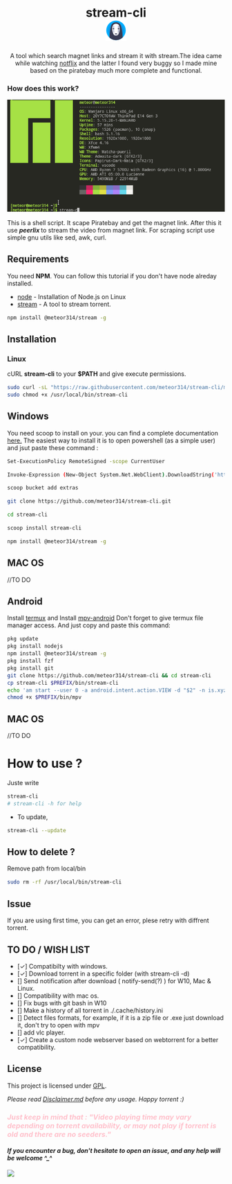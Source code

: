 <div align='center'>
<h1>stream-cli <br /><img src="src/logo.jpg"  width="48px" height="48px"></h1>
</div>
<p align="center">A  tool which search magnet links and stream it with stream.The idea came while watching <a href='https://github.com/Bugswriter/notflix'>notflix</a> and the latter I found very buggy so I made mine based on the piratebay much more complete and functional.
</p>

### How does this work?
<img src='./src/stream-cli.gif'>


This is a shell script. It scape Piratebay and get the magnet link.
After this it use <b><i>peerlix </i></b> to stream the video from magnet link.
For scraping script use simple gnu utils like sed, awk, curl.

## Requirements

You need <b>NPM</b>. You can follow this tutorial if you don't have node alreday installed.
* [node](https://www.geeksforgeeks.org/installation-of-node-js-on-linux/) - Installation of Node.js on Linux 
* [stream](https://github.com/meteor314/stream) - A tool to stream torrent. 
```sh 
npm install @meteor314/stream -g
```


## Installation

### Linux

cURL **stream-cli** to your **$PATH** and give execute permissions.

```sh
sudo curl -sL "https://raw.githubusercontent.com/meteor314/stream-cli/master/stream-cli" -o /usr/local/bin/stream-cli
sudo chmod +x /usr/local/bin/stream-cli
```
## Windows 
You need scoop to install on your.<b><i> </i> </b>you can find a complete documentation [here.](https://scoop.sh/)
The easiest way to install it is to open powershell (as a simple user) and jsut paste these command :

```sh
Set-ExecutionPolicy RemoteSigned -scope CurrentUser
```
```sh
Invoke-Expression (New-Object System.Net.WebClient).DownloadString('https://get.scoop.sh')
```
```sh
scoop bucket add extras
```

```sh
git clone https://github.com/meteor314/stream-cli.git 
```

```sh
cd stream-cli
```

```sh
scoop install stream-cli
```
```sh
npm install @meteor314/stream -g
```

## MAC OS
//TO DO

## Android
Install [termux](https://termux.com/) and Install [mpv-android](https://github.com/mpv-android/mpv-android/releases)
Don't forget to give termux file manager access. And just copy and paste this command:

```sh
pkg update
pkg install nodejs
npm install @meteor314/stream -g
pkg install fzf
pkg install git
git clone https://github.com/meteor314/stream-cli && cd stream-cli
cp stream-cli $PREFIX/bin/stream-cli
echo 'am start --user 0 -a android.intent.action.VIEW -d "$2" -n is.xyz.mpv/.MPVActivity' > $PREFIX/bin/mpv
chmod +x $PREFIX/bin/mpv
```

## MAC OS 
//TO DO


# How to use ?
Juste write 

```sh
stream-cli 
# stream-cli -h for help
```
- To update, 
```sh
stream-cli --update
```
## How to delete ?
Remove path from local/bin
```sh
sudo rm -rf /usr/local/bin/stream-cli
```
## Issue 
If you are using first time, you can get an error, plese retry with diffrent torrent.

## TO DO / WISH LIST

- [✓] Compatibilty with windows.
- [✓] Download torrent in a specific folder (with stream-cli -d)
- [] Send notification after download ( notify-send(?) ) for W10, Mac & Linux.
- [] Compatibility with mac os.
- [] Fix bugs with git bash in W10
- [] Make a history of all torrent in ./.cache/history.ini
- [] Detect files formats, for example, if it is a zip file or .exe just download it, don't try to open with mpv
- [] add vlc player.
- [✓] Create a custom node webserver based on webtorrent for a better compatibility.


## License
This project is licensed under [GPL](https://raw.githubusercontent.com/meteor314/ny-cli/master/LICENSE).

<i>Please read [Disclaimer.md](https://github.com/meteor314/ny-cli/blob/master/Disclaimer.md) before any usage. Happy torrent :) <i>

<h3 style='color:pink'>
Just keep in mind that :
"Video playing time may vary depending on torrent availability, or may not play if torrent is old and there are no seeders."
</h3>

#### If you encounter a bug, don't hesitate to open an issue, and any help will be welcome ^_^
<img src="https://imgur.com/hU033Ln.png"/>

